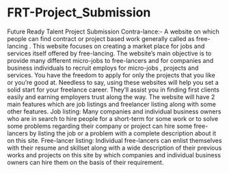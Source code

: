 # FRT-Project_Submission
Future Ready Talent Project Submission
Contra-lance:-
A website on which people can find contract or project based work generally called as free-lancing .
This website focuses on creating a market place for jobs and services itself offered by free-lancing. 
The website’s main objective is to provide many different micro-jobs to free-lancers and for companies and business individuals to recruit employs for 
micro-jobs , projects and services. You have the freedom to apply for only the projects that you like or you’re good at. Needless to say, 
using these websites will help you set a solid start for your freelance career. They’ll assist you in finding first clients easily and earning employers trust along the way.
The website will have 2 main features which are job listings and freelancer listing along with some other features. 
Job listing: Many companies and individual business owners who are in search to hire people for a short-term for some work or to solve some problems regarding 
their company or project can hire some free-lancers by listing the job or a problem with a complete description about it on this site.
Free-lancer listing: Individual free-lancers can enlist themselves with their resume and skillset along with a wide description of their previous 
works and projects on this site by which companies and individual business owners can hire them on the basis of their requirement.
